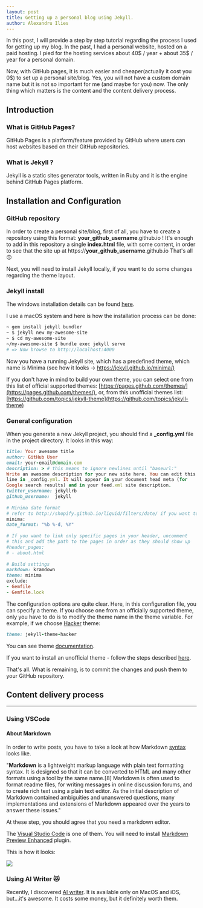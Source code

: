 ```yaml
---
layout: post
title: Getting up a personal blog using Jekyll. 
author: Alexandru Ilies
---
```


In this post, I will provide a step by step tutorial regarding the process I used for getting up my blog. 
In the past, I had a personal website, hosted on a paid hosting. I pied for the hosting services about 40$ / year + about 35$ / year for a personal domain.

Now, with GitHub pages, it is much easier and cheaper(actually it cost you 0$) to set up a personal site/blog. Yes, you will not have a custom domain name but it is not so important for me (and maybe for you) now. The only thing which matters is the content and the content delivery process. 
 
 
## Introduction 

### What is GitHub Pages?

GitHub Pages is a platform/feature provided by GitHub where users can host websites based on their GitHub repositories.
 
### What is Jekyll ?

Jekyll is a static sites generator tools, written in Ruby and it is the engine behind GitHub Pages platform.
 
## Installation and Configuration

### GitHub repository
In order to create a personal site/blog, first of all, you have to create a repository using this format: **your_github_username**.github.io
! It's enough to add in this repository a single **index.html** file, with some content, in order to see that the site up at https://**your_github_username**.github.io
That's all 🙃

Next, you will need to install Jekyll locally, if you want to do some changes regarding the theme layout.

### Jekyll install
The windows installation details can be found [here](https://jekyllrb.com/docs/windows/).
 
I use a macOS system and here is how the installation process can be done:

```bash
~ gem install jekyll bundler
~ $ jekyll new my-awesome-site
~ $ cd my-awesome-site
~/my-awesome-site $ bundle exec jekyll serve
# => Now browse to http://localhost:4000
```

Now you have a running Jekyll site, which has a predefined theme, which name is Minima (see how it looks -> [https://jekyll.github.io/minima/)](https://jekyll.github.io/minima/)

If you don't have in mind to build your own theme, you can select one from this list of official supported themes: [https://pages.github.com/themes/](https://pages.github.com/themes/), or, from this unofficial themes list: [https://github.com/topics/jekyll-theme](https://github.com/topics/jekyll-theme)

### General configuration
When you generate a new Jekyll project, you should find a **_config.yml** file in the project directory. It looks in this way:
 ```ruby
title: Your awesome title
author: GitHub User
email: your-email@domain.com
description: > # this means to ignore newlines until "baseurl:"
Write an awesome description for your new site here. You can edit this
line in _config.yml. It will appear in your document head meta (for
Google search results) and in your feed.xml site description.
twitter_username: jekyllrb
github_username:  jekyll
    
# Minima date format
# refer to http://shopify.github.io/liquid/filters/date/ if you want to customize this
minima:
 date_format: "%b %-d, %Y"
    
# If you want to link only specific pages in your header, uncomment
# this and add the path to the pages in order as they should show up
#header_pages:
# - about.html
   
# Build settings
markdown: kramdown
theme: minima
exclude:
 - Gemfile
 - Gemfile.lock 
```
 
The configuration options are quite clear.
Here, in this configuration file, you can specify a theme. If you choose one from an officially supported theme, only you have to do is to modify the theme name in the theme variable. For example, if we choose [Hacker](https://pages-themes.github.io/hacker/) theme:

```ruby
theme: jekyll-theme-hacker
```
    
You can see theme [documentation](https://github.com/pages-themes/hacker).
 
If you want to install an unofficial theme - follow the steps described [here](https://help.github.com/articles/adding-a-jekyll-theme-to-your-github-pages-site/).


 That's all. What is remaining, is to commit the changes and push them to your GitHub repository.
 
## Content delivery process
-----
### Using VSCode
#### About Markdown 
In order to write posts, you have to take a look at how Markdown [syntax](https://guides.github.com/features/mastering-markdown/) looks like.

"**Markdown** is a lightweight markup language with plain text formatting syntax. It is designed so that it can be converted to HTML and many other formats using a tool by the same name.[8] Markdown is often used to format readme files, for writing messages in online discussion forums, and to create rich text using a plain text editor. As the initial description of Markdown contained ambiguities and unanswered questions, many implementations and extensions of Markdown appeared over the years to answer these issues."

At these step, you should agree that you need a markdown editor.

The [Visual Studio Code](https://code.visualstudio.com/download) is one of them.
You will need to install [Markdown Preview Enhanced](https://marketplace.visualstudio.com/items?itemName=shd101wyy.markdown-preview-enhanced) plugin.

This is how it looks:

![](https://www.dropbox.com/s/shqwe3dyxot8bxp/28495106-30b3b15e-6f09-11e7-8eb6-ca4ca001ab15.png?raw=1)


### Using AI Writer 😻
Recently, I discovered [AI writer](https://ia.net/writer/). It is available only on MacOS and iOS, but...it's awesome. It costs some money, but it definitely worth them.


